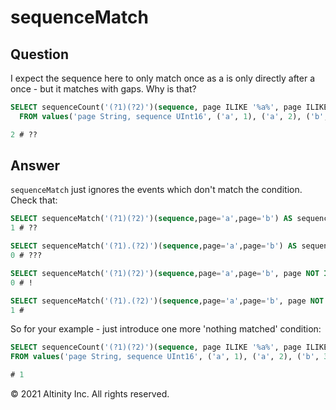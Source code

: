 # sequenceMatch

## Question

I expect the sequence here to only match once as a is only directly after a once - but it matches with gaps.  Why is that?

```sql
SELECT sequenceCount('(?1)(?2)')(sequence, page ILIKE '%a%', page ILIKE '%a%') AS sequences
  FROM values('page String, sequence UInt16', ('a', 1), ('a', 2), ('b', 3), ('b', 4), ('a', 5), ('b', 6), ('a', 7))

2 # ??
```

## Answer

`sequenceMatch` just ignores the events which don't match the condition. Check that:

```sql
SELECT sequenceMatch('(?1)(?2)')(sequence,page='a',page='b') AS sequences　FROM values( 'page String, sequence UInt16' , ('a', 1), ('c',2), ('b', 3));
1 # ?? 

SELECT sequenceMatch('(?1).(?2)')(sequence,page='a',page='b') AS sequences　FROM values( 'page String, sequence UInt16' , ('a', 1), ('c',2), ('b', 3));
0 # ???

SELECT sequenceMatch('(?1)(?2)')(sequence,page='a',page='b', page NOT IN ('a','b')) AS sequences　from values( 'page String, sequence UInt16' , ('a', 1), ('c',2), ('b', 3));
0 # !

SELECT sequenceMatch('(?1).(?2)')(sequence,page='a',page='b', page NOT IN ('a','b')) AS sequences　from values( 'page String, sequence UInt16' , ('a', 1), ('c',2), ('b', 3));
1 # 
```

So for your example - just introduce one more 'nothing matched' condition:

```sql
SELECT sequenceCount('(?1)(?2)')(sequence, page ILIKE '%a%', page ILIKE '%a%', NOT (page ILIKE '%a%')) AS sequences
FROM values('page String, sequence UInt16', ('a', 1), ('a', 2), ('b', 3), ('b', 4), ('a', 5), ('b', 6), ('a', 7))

# 1
```

© 2021 Altinity Inc. All rights reserved.
